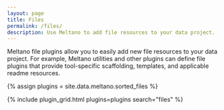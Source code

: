 ```yaml
---
layout: page
title: Files
permalink: /files/
description: Use Meltano to add file resources to your data project.
---
```


Meltano file plugins allow you to easily add new file resources to your data project. For example, Meltano utilities and other plugins can define file plugins that provide tool-specific scaffolding, templates, and applicable readme resources. 

{% assign plugins = site.data.meltano.sorted_files %}



{% include plugin_grid.html plugins=plugins search="files" %}



